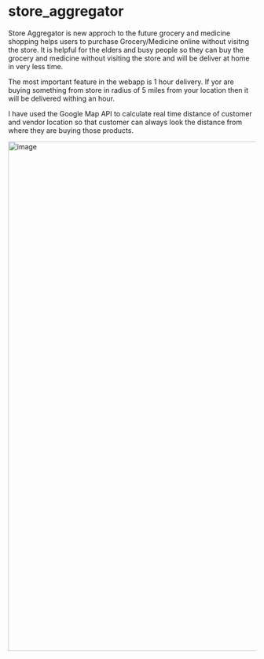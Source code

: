 # store_aggregator

Store Aggregator is new approch to the future grocery and medicine shopping helps users to purchase Grocery/Medicine online without visitng the store. It is helpful for the elders and busy people so they can buy the grocery and medicine without visiting the store and will be deliver at home in very less time.

The most important feature in the webapp is 1 hour delivery. If yor are buying something from store in radius of 5 miles from your location then it will be delivered withing an hour.

I have used the Google Map API to calculate real time distance of customer and vendor location so that customer can always look the distance from where they are buying those products.

<img width="1037" alt="image" src="https://user-images.githubusercontent.com/116767779/211699408-1bea119c-8d5e-4f29-9812-4c58bae3f8f4.png">
